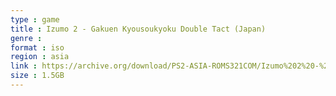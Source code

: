 ```yaml
---
type : game
title : Izumo 2 - Gakuen Kyousoukyoku Double Tact (Japan)
genre : 
format : iso
region : asia
link : https://archive.org/download/PS2-ASIA-ROMS321COM/Izumo%202%20-%20Gakuen%20Kyousoukyoku%20Double%20Tact%20%28Japan%29.7z
size : 1.5GB
---
```

